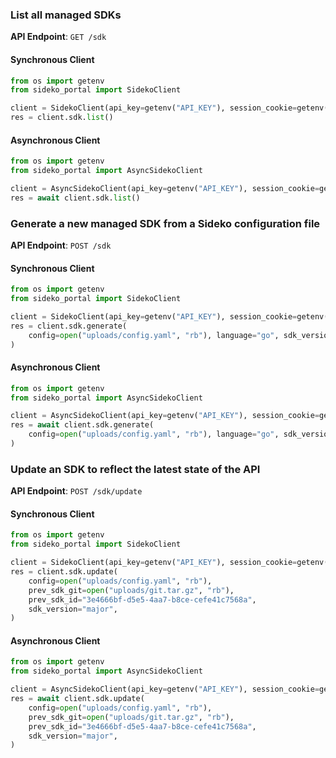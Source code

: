 
### List all managed SDKs <a name="list"></a>



**API Endpoint**: `GET /sdk`

#### Synchronous Client

```python
from os import getenv
from sideko_portal import SidekoClient

client = SidekoClient(api_key=getenv("API_KEY"), session_cookie=getenv("API_KEY"))
res = client.sdk.list()
```

#### Asynchronous Client

```python
from os import getenv
from sideko_portal import AsyncSidekoClient

client = AsyncSidekoClient(api_key=getenv("API_KEY"), session_cookie=getenv("API_KEY"))
res = await client.sdk.list()
```

### Generate a new managed SDK from a Sideko configuration file <a name="generate"></a>



**API Endpoint**: `POST /sdk`

#### Synchronous Client

```python
from os import getenv
from sideko_portal import SidekoClient

client = SidekoClient(api_key=getenv("API_KEY"), session_cookie=getenv("API_KEY"))
res = client.sdk.generate(
    config=open("uploads/config.yaml", "rb"), language="go", sdk_version="0.1.0"
)
```

#### Asynchronous Client

```python
from os import getenv
from sideko_portal import AsyncSidekoClient

client = AsyncSidekoClient(api_key=getenv("API_KEY"), session_cookie=getenv("API_KEY"))
res = await client.sdk.generate(
    config=open("uploads/config.yaml", "rb"), language="go", sdk_version="0.1.0"
)
```

### Update an SDK to reflect the latest state of the API <a name="update"></a>



**API Endpoint**: `POST /sdk/update`

#### Synchronous Client

```python
from os import getenv
from sideko_portal import SidekoClient

client = SidekoClient(api_key=getenv("API_KEY"), session_cookie=getenv("API_KEY"))
res = client.sdk.update(
    config=open("uploads/config.yaml", "rb"),
    prev_sdk_git=open("uploads/git.tar.gz", "rb"),
    prev_sdk_id="3e4666bf-d5e5-4aa7-b8ce-cefe41c7568a",
    sdk_version="major",
)
```

#### Asynchronous Client

```python
from os import getenv
from sideko_portal import AsyncSidekoClient

client = AsyncSidekoClient(api_key=getenv("API_KEY"), session_cookie=getenv("API_KEY"))
res = await client.sdk.update(
    config=open("uploads/config.yaml", "rb"),
    prev_sdk_git=open("uploads/git.tar.gz", "rb"),
    prev_sdk_id="3e4666bf-d5e5-4aa7-b8ce-cefe41c7568a",
    sdk_version="major",
)
```
